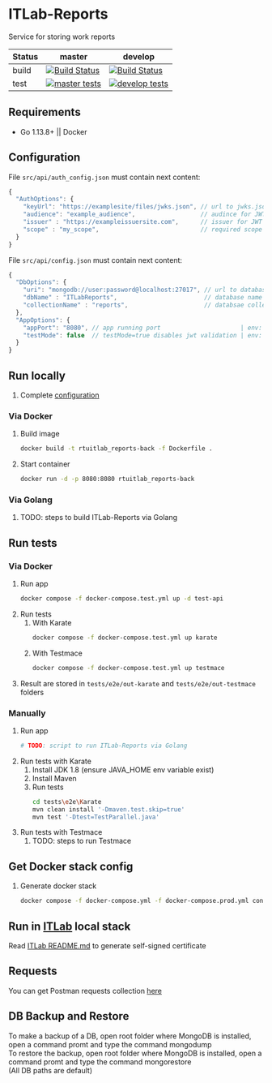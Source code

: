 # ITLab-Reports
Service for storing work reports

Status | master | develop
---|---|---
build | [![Build Status](https://dev.azure.com/rtuitlab/RTU%20IT%20Lab/_apis/build/status/ITLab-Reports?branchName=master)](https://dev.azure.com/rtuitlab/RTU%20IT%20Lab/_build/latest?definitionId=86&branchName=master) | [![Build Status](https://dev.azure.com/rtuitlab/RTU%20IT%20Lab/_apis/build/status/ITLab-Reports?branchName=develop)](https://dev.azure.com/rtuitlab/RTU%20IT%20Lab/_build/latest?definitionId=86&branchName=develop)
test | [![master tests](https://img.shields.io/azure-devops/tests/RTUITLab/RTU%20IT%20Lab/86/master?label=%20&style=plastic)](https://dev.azure.com/rtuitlab/RTU%20IT%20Lab/_build/latest?definitionId=86&branchName=master) | [![develop tests](https://img.shields.io/azure-devops/tests/RTUITLab/RTU%20IT%20Lab/86/develop?label=%20&style=plastic)](https://dev.azure.com/rtuitlab/RTU%20IT%20Lab/_build/latest?definitionId=86&branchName=develop)
## Requirements
- Go 1.13.8+ || Docker
## Configuration
File `src/api/auth_config.json` must contain next content:
```js
{
  "AuthOptions": {
    "keyUrl": "https://examplesite/files/jwks.json", // url to jwks.json       | env: ITLAB_REPORTS_AUTH_KEY_URL
    "audience": "example_audience",                  // audince for JWT        | env: ITLAB_REPORTS_AUTH_AUDIENCE
    "issuer" : "https://exampleissuersite.com",      // issuer for JWT         | env: ITLAB_REPORTS_AUTH_ISSUER
    "scope" : "my_scope",                            // required scope for JWT | env: ITLAB_REPORTS_AUTH_SCOPE
  }
}
```  
File `src/api/config.json` must contain next content:
```js
{
  "DbOptions": {
    "uri": "mongodb://user:password@localhost:27017", // url to database          | env: ITLAB_REPORTS_MONGO_URI
    "dbName" : "ITLabReports",                        // database name            | env: ITLAB_REPORTS_MONGO_DB_NAME
    "collectionName" : "reports",                     // databsae collection name | env: ITLAB_REPORTS_MONGO_DB_COLLECTION_NAME
  },
  "AppOptions": {
    "appPort": "8080", // app running port                      | env: ITLAB_REPORTS_APP_PORT
    "testMode": false  // testMode=true disables jwt validation | env: ITLAB_REPORTS_APP_TEST_MODE
  }
}
```
## Run locally
1. Complete [configuration](#configuration)
### Via Docker
1. Build image
    ```bash
    docker build -t rtuitlab_reports-back -f Dockerfile .
    ```
1. Start container
    ```bash
    docker run -d -p 8080:8080 rtuitlab_reports-back
    ```
### Via Golang
1. TODO: steps to build ITLab-Reports via Golang
## Run tests
### Via Docker
1. Run app
    ```bash
    docker compose -f docker-compose.test.yml up -d test-api
    ```
1. Run tests
    1. With Karate
        ```bash
        docker compose -f docker-compose.test.yml up karate
        ```
    1. With Testmace
        ```bash
        docker compose -f docker-compose.test.yml up testmace
        ```
1. Result are stored in `tests/e2e/out-karate` and `tests/e2e/out-testmace` folders
### Manually
1. Run app
    ```bash
    # TODO: script to run ITLab-Reports via Golang
    ```
1. Run tests with Karate
    1. Install JDK 1.8 (ensure JAVA_HOME env variable exist)
    1. Install Maven
    1. Run tests
        ```bash
        cd tests\e2e\Karate
        mvn clean install '-Dmaven.test.skip=true'
        mvn test '-Dtest=TestParallel.java'
        ```
1. Run tests with Testmace
    1. TODO: steps to run Testmace
## Get Docker stack config
1. Generate docker stack
    ```bash
    docker compose -f docker-compose.yml -f docker-compose.prod.yml config
    ```
## Run in [ITLab](https://github.com/RTUITLab/ITLab) local stack
Read [ITLab README.md](https://github.com/RTUITLab/ITLab/blob/master/README.md) to generate self-signed certificate
## Requests
You can get Postman requests collection [here](https://www.getpostman.com/collections/4085657bcce140031d0c)
## DB Backup and Restore
To make a backup of a DB, open root folder where MongoDB is installed, open a command promt and type the command mongodump  
To restore the backup, open root folder where MongoDB is installed, open a command promt and type the command mongorestore  
(All DB paths are default)
